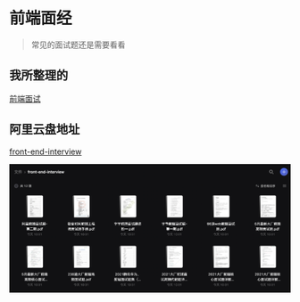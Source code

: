 # 前端面经

> 常见的面试题还是需要看看

## 我所整理的

[前端面试](https://wuhaohao1234.github.io/posts/%E5%89%8D%E7%AB%AF%E9%9D%A2%E8%AF%95/)

## 阿里云盘地址

[front-end-interview](https://www.aliyundrive.com/s/NusRfRjx9uH)

![](pan.png)